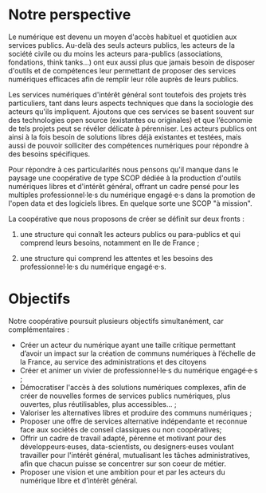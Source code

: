 # Notre perspective

Le numérique est devenu un moyen d'accès habituel et quotidien aux services publics. Au-delà des seuls acteurs publics, les acteurs de la société civile ou du moins les acteurs para-publics (associations, fondations, think tanks...) ont eux aussi plus que jamais besoin de disposer d'outils et de compétences leur permettant de proposer des services numériques efficaces afin de remplir leur rôle auprès de leurs publics.

Les services numériques d'intérêt général sont toutefois des projets très particuliers, tant dans leurs aspects techniques que dans la sociologie des acteurs qu'ils impliquent. Ajoutons que ces services se basent souvent sur des technologies open source (existantes ou originales) et que l’économie de tels projets peut se révéler délicate à pérenniser. Les acteurs publics ont ainsi à la fois besoin de solutions libres déjà existantes et testées, mais aussi de pouvoir solliciter des compétences numériques pour répondre à des besoins spécifiques.

Pour répondre à ces particularités nous pensons qu'il manque dans le paysage une coopérative de type SCOP dédiée à la production d'outils numériques libres et d'intérêt général, offrant un cadre pensé pour les multiples professionnel·le·s du numérique engagé·e·s dans la promotion de l'open data et des logiciels libres. En quelque sorte une SCOP "à mission".


La coopérative que nous proposons de créer se définit sur deux fronts : 

1. une structure qui connaît les acteurs publics ou para-publics et qui comprend leurs besoins, notamment en Ile de France ; 

2. une structure qui comprend les attentes et les besoins des professionnel·le·s du numérique engagé·e·s. 


# Objectifs

Notre coopérative poursuit plusieurs objectifs simultanément, car complémentaires :

- Créer un acteur du numérique ayant une taille critique permettant d’avoir un impact sur la création de communs numériques à l’échelle de la France, au service des administrations et des citoyens
- Créer et animer un vivier de professionnel·le·s du numérique engagé·e·s ;
- Démocratiser l'accès à des solutions numériques complexes, afin de créer de nouvelles formes de services publics numériques, plus ouvertes, plus réutilisables, plus accessibles... ; 
- Valoriser les alternatives libres et produire des communs numériques ;
- Proposer une offre de services alternative indépendante et reconnue face aux sociétés de conseil classiques ou non coopératives;
- Offrir un cadre de travail adapté, pérenne et motivant pour des développeurs·euses, data-scientists, ou designers·euses voulant travailler pour l'intérêt général, mutualisant les tâches administratives, afin que chacun puisse se concentrer sur son coeur de métier.
- Proposer une vision et une ambition pour et par les acteurs du numérique libre et d’intérêt général. 
